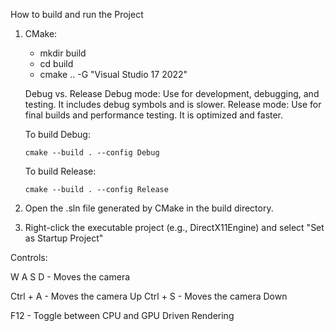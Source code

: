 How to build and run the Project

1. CMake:

    - mkdir build
    - cd build
    - cmake .. -G "Visual Studio 17 2022"

    Debug vs. Release
    Debug mode: Use for development, debugging, and testing. It includes debug symbols and is slower.
    Release mode: Use for final builds and performance testing. It is optimized and faster.

    To build Debug:
    
      `cmake --build . --config Debug`
    
    To build Release:
    
      `cmake --build . --config Release`

2. Open the .sln file generated by CMake in the build directory.

3. Right-click the executable project (e.g., DirectX11Engine) and select "Set as Startup Project"


Controls:

W A S D - Moves the camera

Ctrl + A - Moves the camera Up
Ctrl + S - Moves the camera Down

F12 - Toggle between CPU and GPU Driven Rendering